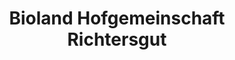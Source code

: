 ---
title: "Bioland Hofgemeinschaft Richtersgut"
url: /kranenburg/bioland-hofgemeinschaft-richtersgut/
shop: Hofladen
---
